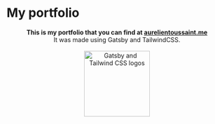 # My portfolio



<div align="center">
  <strong>This is my portfolio that you can find at <a href="https://www.aurelientoussaint.me/">aurelientoussaint.me</a></strong><br />
  It was made using Gatsby and TailwindCSS.
  <br />
  <br />
</div>
<div align="center">
  <img src="https://image.ibb.co/cJjPN7/gatsby_tailwind.png" height="150" alt="Gatsby and Tailwind CSS logos">
</div>
